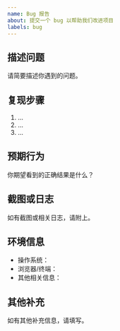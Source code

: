 ```yaml
---
name: Bug 报告
about: 提交一个 bug 以帮助我们改进项目
labels: bug
---
```


## 描述问题
请简要描述你遇到的问题。

## 复现步骤
1. ...
2. ...
3. ...

## 预期行为
你期望看到的正确结果是什么？

## 截图或日志
如有截图或相关日志，请附上。

## 环境信息
- 操作系统：
- 浏览器/终端：
- 其他相关信息：

## 其他补充
如有其他补充信息，请填写。 